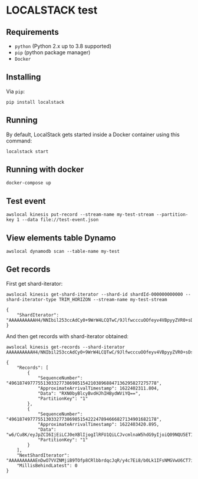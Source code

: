 # LOCALSTACK test

## Requirements
* `python` (Python 2.x up to 3.8 supported)
* `pip` (python package manager)
* `Docker`

## Installing

Via `pip`:

```
pip install localstack
```

## Running

By default, LocalStack gets started inside a Docker container using this command:

```
localstack start
```

## Running with docker

```
docker-compose up
```


## Test event
```
awslocal kinesis put-record --stream-name my-test-stream --partition-key 1 --data file://test-event.json
```
## View elements table Dynamo
```
awslocal dynamodb scan --table-name my-test
```
## Get records
First get shard-iterator:

```
awslocal kinesis get-shard-iterator --shard-id shardId-000000000000 --shard-iterator-type TRIM_HORIZON --stream-name my-test-stream 

{
    "ShardIterator": "AAAAAAAAAAH4/NNIbil253ccAdCy0+9WrW4LCQTwC/9JlfwcccuOOfeyv4VBpyyZVR0+sDslIZfA1AmDhA4MCTr4yI0hC2GGRTKoGs5IvI9jLH/2KgfnL9Sa3j0Y8ruPDsFO7PSnkKj2Pw1VHPeSZHqs2qM5wj8kTDbd8CEd34PlGiZPGhDcFsxLukf4yMV4XkqUTbRX18lFGCeIft8RYe/Rzy4pXTCv"
}
```


And then get records with shard-iterator obtained:

```
awslocal kinesis get-records --shard-iterator AAAAAAAAAAH4/NNIbil253ccAdCy0+9WrW4LCQTwC/9JlfwcccuOOfeyv4VBpyyZVR0+sDslIZfA1AmDhA4MCTr4yI0hC2GGRTKoGs5IvI9jLH/2KgfnL9Sa3j0Y8ruPDsFO7PSnkKj2Pw1VHPeSZHqs2qM5wj8kTDbd8CEd34PlGiZPGhDcFsxLukf4yMV4XkqUTbRX18lFGCeIft8RYe/Rzy4pXTCv

{
    "Records": [
        {
            "SequenceNumber": "49618749777551303327738698515421038968847136295827275778",
            "ApproximateArrivalTimestamp": 1622402311.804,
            "Data": "RXN0byBlcyBvdHJhIHBydWViYQ==",
            "PartitionKey": "1"
        },
        {
            "SequenceNumber": "49618749777551303327738698515422247894666827134901682178",
            "ApproximateArrivalTimestamp": 1622403420.895,
            "Data": "w6/Cu8K/eyJpZCI6IjEiLCJ0eXBlIjogIlRFU1QiLCJvcmlnaW5hdG9yIjoiQ09NQU5ET1MifQ==",
            "PartitionKey": "1"
        }
    ],
    "NextShardIterator": "AAAAAAAAAAEnDwO7VVZNMjiB9TOfp8CRlbbrdqcJqR/y4c7Ei8/b0Lk1IFsNMGVwU6CT7ielPSzLCUl+f78h/01ZFlpgO31Zx7mzWonA1UlZW1q5cY/6eQpSi3JuL2B4Se7qgVDTxMQvKUsHhW/219croCPQnNs2bKTqln+wODVEUNxkWZPLjVKJRj+tbHi82O06fTPI/5Tq3zQ22zu0xYa8uzihn+07",
    "MillisBehindLatest": 0
}